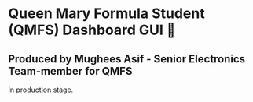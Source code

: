 # Queen Mary Formula Student (QMFS) Dashboard GUI :red_car:

## Produced by Mughees Asif - Senior Electronics Team-member for QMFS

In production stage.

